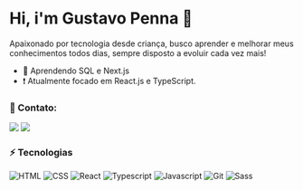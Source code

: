 # Hi, i'm Gustavo Penna 👋

Apaixonado por tecnologia desde criança, busco aprender e melhorar meus conhecimentos todos dias, sempre disposto a evoluir cada vez mais!

- 💭 Aprendendo SQL e Next.js
- ❗ Atualmente focado em React.js e TypeScript.

### 👥 Contato:
<p align="left">
<a href="https://www.linkedin.com/in/gustavo-penna1"><img src="https://img.shields.io/badge/-Gustavo%20Penna-333333?style=white&logo=linkedin"/></a>
<a href="mailto:jhollyfer.fr@gmail.com"><img src="https://img.shields.io/badge/-gustavopenna2001@gmail.com-333333?style=white&logo=gmail"/></a>
</p>

### ⚡ Tecnologias

![HTML](https://img.shields.io/badge/-HTML-333333?style=flat&logo=html5)
![CSS](https://img.shields.io/badge/-CSS-333333?style=flat&logo=css3)
![React](https://img.shields.io/badge/-React-333333?style=flat&logo=react)
![Typescript](https://img.shields.io/badge/-Typescript-333333?style=flat&logo=typescript)
![Javascript](https://img.shields.io/badge/-Javascript-333333?style=flat&logo=javascript)
![Git](https://img.shields.io/badge/-Git-333333?style=flat&logo=git)
![Sass](https://img.shields.io/badge/-Sass-333333?style=flat&logo=sass)
